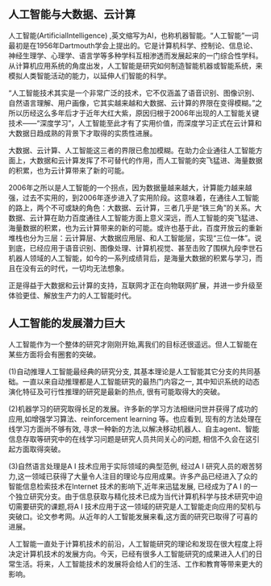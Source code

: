 ## 人工智能与大数据、云计算 ##
人工智能(ArtificialIntelligence) ,英文缩写为AI，也称机器智能。“人工智能”一词最初是在1956年Dartmouth学会上提出的。它是计算机科学、控制论、信息论、神经生理学、心理学、语言学等多种学科互相渗透而发展起来的一门综合性学科。从计算机应用系统的角度出发，人工智能是研究如何制造智能机器或智能系统，来模拟人类智能活动的能力，以延伸人们智能的科学。
    
“人工智能技术其实是一个非常广泛的技术，它不仅涵盖了语音识别、图像识别、自然语言理解、用户画像，它其实越来越和大数据、云计算的界限在变得模糊。”之所以历经这么多年后才于近年大红大紫，原因归根于2006年出现的人工智能关键技术——“深度学习”，人工智能至此才有了实用价值，而深度学习正式在云计算和大数据日趋成熟的背景下才取得的实质性进展。
    
大数据、云计算、人工智能这三者的界限已愈加模糊。在助力企业通往人工智能方面上，大数据和云计算发挥了不可替代的作用，而人工智能的突飞猛进、海量数据的积累，也为云计算带来了新的可能。
    
2006年之所以是人工智能的一个拐点，因为数据量越来越大，计算能力越来越强，过去不实用的，到2006年逐步进入了实用阶段。这意味着，在通往人工智能的路上，两个不可或缺的角色：大数据、云计算，三者几乎是“铁三角”的关系。大数据、云计算在助力百度通往人工智能方面上意义深远，而人工智能的突飞猛进、海量数据的积累，也为云计算带来的新的可能。或许也基于此，百度开放云的重新堆栈也分为三层：云计算层、大数据应用层、和人工智能层，实现“三位一体”。说到底，已经应用于语音识别、图像处理、计算机视觉、甚至击败了围棋九段李世石机器人领域的人工智能，如今的一系列成绩背后，是海量大数据的积累与学习，而且在没有云的时代，一切均无法想象。
    
正是得益于大数据和云计算的支持，互联网才正在向物联网扩展，并进一步升级至体验更佳、解放生产力的人工智能时代。
    
## 人工智能的发展潜力巨大 ##
人工智能作为一个整体的研究才刚刚开始,离我们的目标还很遥远。但人工智能在某些方面将会有圈套的突破。

(1)自动推理人工智能最经典的研究分支, 其基本理论是人工智能其它分支的共同基础。一直以来自动推理都是人工智能研究的最热门内容之一, 其中知识系统的动态演化特征及可行性推理的研究是最新的热点, 很有可能取得大的突破。

(2)机器学习的研究取得长足的发展。许多新的学习方法相继问世并获得了成功的应用,如增强学习算法、reinforcement learning 等。也应看到, 现有的方法处理在线学习方面尚不够有效, 寻求一种新的方法,以解决移动机器人、自主agent、智能信息存取等研究中的在线学习问题是研究人员共同关心的问题, 相信不久会在这引起方面取得突破。

(3)自然语言处理是A I 技术应用于实际领域的典型范例, 经过A I 研究人员的艰苦努力,这一领域已获得了大量令人注目的理论与应用成果。许多产品已经进入了众的智能信息检索技术在Internet 技术的影响下,近年来迅猛发展, 已经成为了A I 的一个独立研究分支。由于信息获取与精化技术已成为当代计算机科学与技术研究中迫切需要研究的课题,将A I 技术应用于这一领域的研究是人工智能走向应用的契机与突破口。论文参考网。从近年的人工智能发展来看,这方面的研究已取得了可喜的进展。

人工智能一直处于计算机技术的前沿，人工智能研究的理论和发现在很大程度上将决定计算机技术的发展方向。今天，已经有很多人工智能研究的成果进入人们的日常生活。将来，人工智能技术的发展将会给人们的生活、工作和教育等带来更大的影响。


